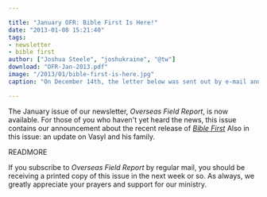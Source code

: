 ```yaml
---

title: "January OFR: Bible First Is Here!"
date: "2013-01-08 15:21:40"
tags:
- newsletter
- bible first
author: ["Joshua Steele", "joshukraine", "@tw"]
download: "OFR-Jan-2013.pdf"
image: "/2013/01/bible-first-is-here.jpg"
caption: "On December 14th, the letter below was sent out by e-mail announcing the official launch of Bible First! We invite you to avail yourself of this new evangelism tool at www.getbiblefirst.com. May God bless you as you minister for Him!"

---
```


The January issue of our newsletter, *Overseas Field Report*, is now available. For those of you who haven't yet heard the news, this issue contains our announcement about the recent release of <a href="http://www.getbiblefirst.com">*Bible First*</a> Also in this issue: an update on Vasyl and his family.

READMORE

If you subscribe to *Overseas Field Report* by regular mail, you should be receiving a printed copy of this issue in the next week or so. As always, we greatly appreciate your prayers and support for our ministry.
